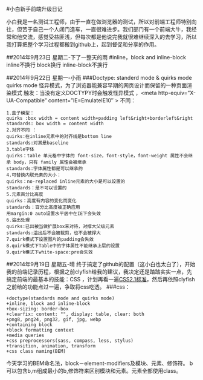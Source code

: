 #小白新手前端升级日记

小白我是一名测试工程师，由于一直在做浏览器的测试，所以对前端工程师特别向往，但苦于自己一个人闭门造车，一直很难进步。我们部门有一个前端大牛，我经常和他交流，感觉受益匪浅，但每次都是他说完我就很难继续深入的去学习，所以我打算把整个学习过程都搬到github上，起到督促和分享的作用。

##2014年9月23日 星期二-下了一整天的雨
#inline，block and inline-block
inline不换行
block换行
inline-block不换行

##2014年9月22日 星期一-小雨
###Doctype: standerd mode & quirks mode
quirks mode 怪异模式，为了浏览器能兼容早期的网页设计而保留的一种页面渲染模式
触发：当没有定义DOCTYPY时会触发怪异模式 ，<meta http-equiv=”X-UA-Compatible” content=”IE=EmulateIE10″ >
不同：

    1.盒子模型：
    quirks :box width = content width+padding left&right+borderleft&right
    standards: box width = content width
    2.对齐不同 ：
    quirks:在inline元素中的对齐线是bottom line
    standards:对其是baseline
    3.table字体
    quirks：table 单元格中字体的 font-size，font-style，font-weight 属性不会继承 body，只有 family 属性会被继承
    standards:字体属性都是可以继承的
    4.可替换内联元素的大小：
    quirks：no-replaced inline元素的大小是可以设置的
    standards：是不可以设置的
    5.元素百分比高度
    quirks：高度有内容的变化而变化
    standards：百分比高度被正确应用
    用margin:0 auto设置水平居中在IE下会失效
    6.溢出处理
    quirks:已出被当做扩展box来对待，对撑大父级元素
    standards:溢出后不会被裁剪，也不会被撑大
    7.quirk模式下设置图片的padding会失效
    8.quirk模式下Table中的字体属性不能继承上层的设置
    9.quirk模式下white-space:pre会失效


##2014年9月19日 星期五-晴
终于搞定了github的配置（这小白也太白了），开始我的前端记录历程，根据之前clyfish给我的建议，我决定还是踏踏实实一点，先搞定前端的最基本的技能：CSS ，计划再看一遍[CSS2.1标准](http://www.w3.org/TR/CSS21/cover.html)，然后再依照clyfish之前给的功能点过一遍，争取将css吃透。
###css：

    +doctype(standards mode and quirks mode)
    +inline, block and inline-block
    +box-sizing: border-box
    +clearfix: content: "", display: table, clear: both
    +png8, png24, png32, gif, jpg, webp
    +containing block
    +block formatting context
    +media queries
    +css preprocessors(sass, compass, less, stylus)
    +transition, animation, transform
    +css class naming(BEM)

今天学习的BEM命名法，block－element-modifiers及模块、元素、修饰符。
b可以包含b,m组成最小的b,修饰符来区别模块和元素。元素全部使用class。
